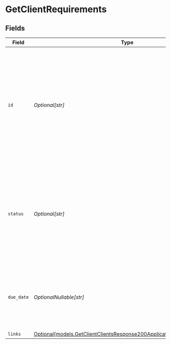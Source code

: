 # GetClientRequirements


## Fields

| Field                                                                                                                                                                                              | Type                                                                                                                                                                                               | Required                                                                                                                                                                                           | Description                                                                                                                                                                                        | Example                                                                                                                                                                                            |
| -------------------------------------------------------------------------------------------------------------------------------------------------------------------------------------------------- | -------------------------------------------------------------------------------------------------------------------------------------------------------------------------------------------------- | -------------------------------------------------------------------------------------------------------------------------------------------------------------------------------------------------- | -------------------------------------------------------------------------------------------------------------------------------------------------------------------------------------------------- | -------------------------------------------------------------------------------------------------------------------------------------------------------------------------------------------------- |
| `id`                                                                                                                                                                                               | *Optional[str]*                                                                                                                                                                                    | :heavy_minus_sign:                                                                                                                                                                                 | The name of this requirement, referring to the task to be fulfilled by the organization to enable or re-enable the capability. The name is unique among other requirements of the same capability. | legal-representatives                                                                                                                                                                              |
| `status`                                                                                                                                                                                           | *Optional[str]*                                                                                                                                                                                    | :heavy_minus_sign:                                                                                                                                                                                 | The status of the requirement depends on its due date. If no due date is given, the status will be `requested`.<br/><br/>Possible values: `currently-due` `past-due` `requested`                   | past-due                                                                                                                                                                                           |
| `due_date`                                                                                                                                                                                         | *OptionalNullable[str]*                                                                                                                                                                            | :heavy_minus_sign:                                                                                                                                                                                 | Due date until the requirement must be fulfilled, if any. The date is shown in ISO-8601 format.                                                                                                    | 2024-01-01T12:00:00+00:00                                                                                                                                                                          |
| `links`                                                                                                                                                                                            | [Optional[models.GetClientClientsResponse200ApplicationHalPlusJSONLinks]](../models/getclientclientsresponse200applicationhalplusjsonlinks.md)                                                     | :heavy_minus_sign:                                                                                                                                                                                 | N/A                                                                                                                                                                                                |                                                                                                                                                                                                    |